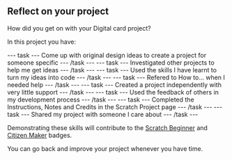 ## Reflect on your project
How did you get on with your Digital card project?

In this project you have:

--- task ---
Come up with original design ideas to create a project for someone specific
--- /task ---
--- task ---
Investigated other projects to help me get ideas
--- /task ---
--- task ---
Used the skills I have learnt to turn my ideas into code
--- /task ---
--- task ---
Refered to How to... when I needed help
--- /task ---
--- task ---
Created a project independently with very little support
--- /task ---
--- task ---
Used the feedback of others in my development process
--- /task ---
--- task ---
Completed the Instructions, Notes and Credits in the Scratch Project page
--- /task ---
--- task ---
Shared my project with someone I care about
--- /task ---

Demonstrating these skills will contribute to the [Scratch Beginner]() and [Citizen Maker]() badges. 

You can go back and improve your project whenever you have time.

